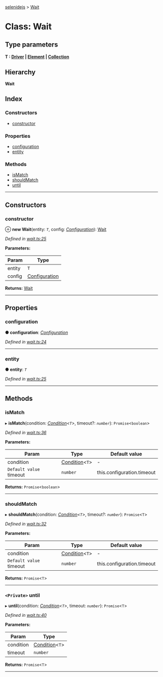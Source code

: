 [selenidejs](../README.md) > [Wait](../classes/wait.md)

# Class: Wait

## Type parameters
#### T :   [Driver](driver.md) &#124; [Element](element.md) &#124; [Collection](collection.md)

## Hierarchy

**Wait**

## Index

### Constructors

* [constructor](wait.md#constructor)

### Properties

* [configuration](wait.md#configuration)
* [entity](wait.md#entity)

### Methods

* [isMatch](wait.md#ismatch)
* [shouldMatch](wait.md#shouldmatch)
* [until](wait.md#until)

---

## Constructors

<a id="constructor"></a>

###  constructor

⊕ **new Wait**(entity: *`T`*, config: *[Configuration](configuration.md)*): [Wait](wait.md)

*Defined in [wait.ts:25](https://github.com/KnowledgeExpert/selenidejs/blob/master/lib/wait.ts#L25)*

**Parameters:**

| Param | Type |
| ------ | ------ |
| entity | `T` |
| config | [Configuration](configuration.md) |

**Returns:** [Wait](wait.md)

___

## Properties

<a id="configuration"></a>

###  configuration

**● configuration**: *[Configuration](configuration.md)*

*Defined in [wait.ts:24](https://github.com/KnowledgeExpert/selenidejs/blob/master/lib/wait.ts#L24)*

___
<a id="entity"></a>

###  entity

**● entity**: *`T`*

*Defined in [wait.ts:25](https://github.com/KnowledgeExpert/selenidejs/blob/master/lib/wait.ts#L25)*

___

## Methods

<a id="ismatch"></a>

###  isMatch

▸ **isMatch**(condition: *[Condition](condition.md)<`T`>*, timeout?: *`number`*): `Promise`<`boolean`>

*Defined in [wait.ts:36](https://github.com/KnowledgeExpert/selenidejs/blob/master/lib/wait.ts#L36)*

**Parameters:**

| Param | Type | Default value |
| ------ | ------ | ------ |
| condition | [Condition](condition.md)<`T`> | - |
| `Default value` timeout | `number` |  this.configuration.timeout |

**Returns:** `Promise`<`boolean`>

___
<a id="shouldmatch"></a>

###  shouldMatch

▸ **shouldMatch**(condition: *[Condition](condition.md)<`T`>*, timeout?: *`number`*): `Promise`<`T`>

*Defined in [wait.ts:32](https://github.com/KnowledgeExpert/selenidejs/blob/master/lib/wait.ts#L32)*

**Parameters:**

| Param | Type | Default value |
| ------ | ------ | ------ |
| condition | [Condition](condition.md)<`T`> | - |
| `Default value` timeout | `number` |  this.configuration.timeout |

**Returns:** `Promise`<`T`>

___
<a id="until"></a>

### `<Private>` until

▸ **until**(condition: *[Condition](condition.md)<`T`>*, timeout: *`number`*): `Promise`<`T`>

*Defined in [wait.ts:40](https://github.com/KnowledgeExpert/selenidejs/blob/master/lib/wait.ts#L40)*

**Parameters:**

| Param | Type |
| ------ | ------ |
| condition | [Condition](condition.md)<`T`> |
| timeout | `number` |

**Returns:** `Promise`<`T`>

___

